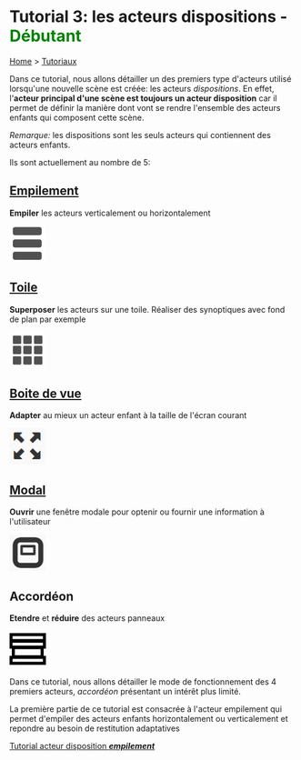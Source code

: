 # Tutorial 3: les acteurs dispositions - **<span style='color:green'>Débutant</span>**

[Home](../../sitemap.md) > [Tutoriaux](../index.md)

Dans ce tutorial, nous allons détailler un des premiers type d'acteurs utilisé lorsqu'une nouvelle scène est créée: les acteurs _dispositions_. En effet, l'**acteur principal d'une scène est toujours un acteur disposition** car il permet de définir la manière dont vont se rendre l'ensemble des acteurs enfants qui composent cette scène.

_Remarque:_ les dispositions sont les seuls acteurs qui contiennent des acteurs enfants.

Ils sont actuellement au nombre de 5:

## [Empilement](part1.md)

**Empiler** les acteurs verticalement ou horizontalement

![Empilement](assets/actor_stack.png)

## [Toile](part2.md)

**Superposer** les acteurs sur une toile. Réaliser des synoptiques avec fond de plan par exemple

![Toile](assets/actor_canvas.png)

## [Boite de vue](part3.md)

**Adapter** au mieux un acteur enfant à la taille de l'écran courant

![Boite de vue](assets/actor_viewbox.png)

## [Modal](part4.md)

**Ouvrir** une fenêtre modale pour optenir ou fournir une information à l'utilisateur

![Modal](assets/actor_modal.png)

## Accordéon

**Etendre** et **réduire** des acteurs panneaux

![Accordéon](assets/actor_accordion.png)

Dans ce tutorial, nous allons détailler le mode de fonctionnement des 4 premiers acteurs, _accordéon_ présentant un intérêt plus limité.

La première partie de ce tutorial est consacrée à l'acteur empilement qui permet d'empiler des acteurs enfants horizontalement ou verticalement et repondre au besoin de restitution adaptatives

[Tutorial acteur disposition **_empilement_**](part1.md)